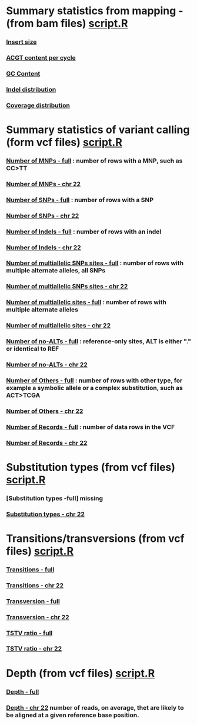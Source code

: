 # Summary statistics from mapping - (from bam files) [script.R](statsRscript/BAMstats.R)

### [Insert size](img/insert_size.png)
### [ACGT content per cycle](img/base_comp.png)
### [GC Content](img/GCcontent.png)
### [Indel distribution](img/indels.png)
### [Coverage distribution](img/coverageAS074.png)

# Summary statistics of variant calling (form vcf files) [script.R](statsRscript/SNstatsVCF.R)

### [Number of MNPs - full](img/fullSN-numberofMNPs.png) : number of rows with a MNP, such as CC>TT
### [Number of MNPs - chr 22](img/SN-numberofMNPs.png)
### [Number of SNPs - full](img/fullSN-numberofSNPs.png) :  number of rows with a SNP
### [Number of SNPs - chr 22](img/SN-numberofSNPs.png)
### [Number of Indels - full](img/fullSN-numberofindels.png) : number of rows with an indel
### [Number of Indels - chr 22](img/SN-numberofindels.png) 
### [Number of multiallelic SNPs sites - full](img/fullSN-numberofmultiallelicSNPsites.png) : number of rows with multiple alternate alleles, all SNPs
### [Number of multiallelic SNPs sites - chr 22](img/SN-numberofmultiallelicSNPsites.png) 
### [Number of multiallelic sites - full](img/fullSN-numberofmultiallelicsites.png) : number of rows with multiple alternate alleles
### [Number of multiallelic sites - chr 22](img/SN-numberofmultiallelicsites.png) 
### [Number of no-ALTs - full](img/fullSN-numberofno-ALTs.png) : reference-only sites, ALT is either "." or identical to REF
### [Number of no-ALTs - chr 22](img/SN-numberofno-ALTs.png)
### [Number of Others - full](img/fullSN-numberofothers.png) : number of rows with other type, for example a symbolic allele or a complex substitution, such as ACT>TCGA
### [Number of Others - chr 22](img/SN-numberofothers.png)
### [Number of Records - full](img/fullSN-numberofrecords.png) : number of data rows in the VCF
### [Number of Records - chr 22](img/SN-numberofrecords.png) 

# Substitution types (from vcf files) [script.R](statsRscript/STstatsVCF.R)

### [Substitution types -full] missing
### [Substitution types - chr 22](img/ST-Substitutiontypes.png) 

# Transitions/transversions (from vcf files) [script.R](statsRscript/TSTVstatsVCF.R)

### [Transitions - full](img/fulltransition.png)
### [Transitions - chr 22](img/transition.png)
### [Transversion - full](img/fulltransversion.png)
### [Transversion - chr 22](img/transversion.png)
### [TSTV ratio - full](img/fulltstvratio.png)
### [TSTV ratio - chr 22](img/tstvratio.png)

# Depth (from vcf files) [script.R](statsRscript/DEPTHstatsVCF.R)

### [Depth - full](img/fulldepth-quality.png)
### [Depth - chr 22](img/depth-quality1.png)  number of reads, on average, thet are likely to be aligned at a given reference base position.
 
